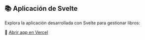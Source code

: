 ## 📚 Aplicación de Svelte

Explora la aplicación desarrollada con Svelte para gestionar libros:

🔗 [Abrir app en Vercel](https://my-books-phi.vercel.app/)
